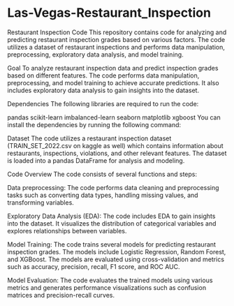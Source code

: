 # Las-Vegas-Restaurant_Inspection
Restaurant Inspection Code
This repository contains code for analyzing and predicting restaurant inspection grades based on various factors. The code utilizes a dataset of restaurant inspections and performs data manipulation, preprocessing, exploratory data analysis, and model training.


Goal
To analyze restaurant inspection data and predict inspection grades based on different features. The code performs data manipulation, preprocessing, and model training to achieve accurate predictions. It also includes exploratory data analysis to gain insights into the dataset.

Dependencies
The following libraries are required to run the code:

pandas
scikit-learn
imbalanced-learn
seaborn
matplotlib
xgboost
You can install the dependencies by running the following command:

Dataset
The code utilizes a restaurant inspection dataset (TRAIN_SET_2022.csv on kaggle as well) which contains information about restaurants, inspections, violations, and other relevant features. The dataset is loaded into a pandas DataFrame for analysis and modeling.

Code Overview
The code consists of several functions and steps:

Data preprocessing: The code performs data cleaning and preprocessing tasks such as converting data types, handling missing values, and transforming variables.

Exploratory Data Analysis (EDA): The code includes EDA to gain insights into the dataset. It visualizes the distribution of categorical variables and explores relationships between variables.

Model Training: The code trains several models for predicting restaurant inspection grades. The models include Logistic Regression, Random Forest, and XGBoost. The models are evaluated using cross-validation and metrics such as accuracy, precision, recall, F1 score, and ROC AUC.

Model Evaluation: The code evaluates the trained models using various metrics and generates performance visualizations such as confusion matrices and precision-recall curves.

